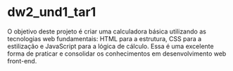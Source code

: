 # dw2_und1_tar1

O objetivo deste projeto é criar uma calculadora básica utilizando as tecnologias web fundamentais: HTML para a estrutura, CSS para a estilização e JavaScript para a lógica de cálculo. Essa é uma excelente forma de praticar e consolidar os conhecimentos em desenvolvimento web front-end.
